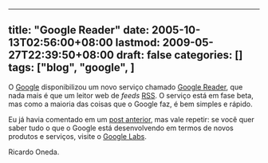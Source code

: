 
---
title: "Google Reader"
date: 2005-10-13T02:56:00+08:00
lastmod: 2009-05-27T22:39:50+08:00
draft: false
categories: []
tags: ["blog", "google", ]
---


O [Google](http://www.google.com/) disponibilizou um novo serviço chamado [Google Reader](http://reader.google.com/), que nada mais é que um leitor web de *feeds* [RSS](/blog/post/2005/03/02/Utilizando-RSS-para-ganhar-tempo.aspx). O serviço está em fase beta, mas como a maioria das coisas que o Google faz, é bem simples e rápido.   

Eu já havia comentado em um [post anterior](/blog/post/2005/06/27/O-poder-do-Google.aspx), mas vale repetir: se você quer saber tudo o que o Google está desenvolvendo em termos de novos produtos e serviços, visite o [Google Labs](http://labs.google.com/).

Ricardo Oneda.

